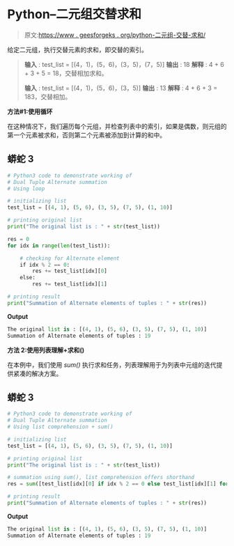 # Python–二元组交替求和

> 原文:[https://www . geesforgeks . org/python-二元组-交替-求和/](https://www.geeksforgeeks.org/python-dual-tuple-alternate-summation/)

给定二元组，执行交替元素的求和，即交替的索引。

> **输入** : test_list = [(4，1)，(5，6)，(3，5)，(7，5)]
> **输出** : 18
> **解释** : 4 + 6 + 3 + 5 = 18，交替相加求和。
> 
> **输入** : test_list = [(4，1)，(5，6)，(3，5)]
> **输出** : 13
> **解释** : 4 + 6 + 3 = 183，交替相加。

**方法#1:使用循环**

在这种情况下，我们遍历每个元组，并检查列表中的索引，如果是偶数，则元组的第一个元素被求和，否则第二个元素被添加到计算的和中。

## 蟒蛇 3

```py
# Python3 code to demonstrate working of
# Dual Tuple Alternate summation
# Using loop

# initializing list
test_list = [(4, 1), (5, 6), (3, 5), (7, 5), (1, 10)]

# printing original list
print("The original list is : " + str(test_list))

res = 0
for idx in range(len(test_list)):

    # checking for Alternate element
    if idx % 2 == 0:
        res += test_list[idx][0]
    else:
        res += test_list[idx][1]

# printing result
print("Summation of Alternate elements of tuples : " + str(res))
```

**Output**

```py
The original list is : [(4, 1), (5, 6), (3, 5), (7, 5), (1, 10)]
Summation of Alternate elements of tuples : 19

```

**方法 2:使用列表理解+求和()**

在本例中，我们使用 *sum()* 执行求和任务，列表理解用于为列表中元组的迭代提供紧凑的解决方案。

## 蟒蛇 3

```py
# Python3 code to demonstrate working of 
# Dual Tuple Alternate summation
# Using list comprehension + sum()

# initializing list
test_list = [(4, 1), (5, 6), (3, 5), (7, 5), (1, 10)]

# printing original list
print("The original list is : " + str(test_list))

# summation using sum(), list comprehension offers shorthand
res = sum([test_list[idx][0] if idx % 2 == 0 else test_list[idx][1] for idx in range(len(test_list))])

# printing result 
print("Summation of Alternate elements of tuples : " + str(res))
```

**Output**

```py
The original list is : [(4, 1), (5, 6), (3, 5), (7, 5), (1, 10)]
Summation of Alternate elements of tuples : 19

```